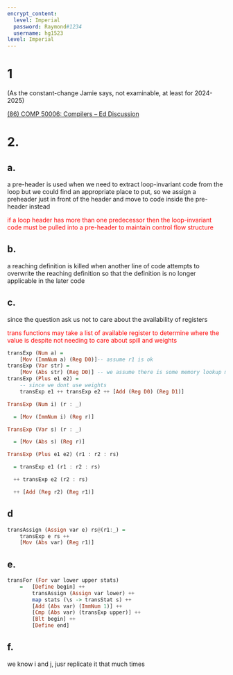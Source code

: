 ```yaml
---
encrypt_content:
  level: Imperial
  password: Raymond#1234
  username: hg1523
level: Imperial
---
```

# 1
(As the constant-change Jamie says, not examinable, at least for 2024-2025)


[(86) COMP 50006: Compilers – Ed Discussion](https://edstem.org/us/courses/67156/discussion/6485283)

# 2.
## a.
a pre-header is used when we need to extract loop-invariant code from the loop but we could find an appropriate place to put, so we assign a preheader just in front of the header and move to code inside the pre-header instead

<span style="color:red">if a loop header has more than one predecessor then the loop-invariant code must be pulled into a pre-header to maintain control flow structure</span>

## b.
a reaching definition is killed when another line of code attempts to overwrite the reaching definition so that the definition is no longer applicable in the later code

## c.
since the question ask us not to care about the availability of registers

<span style="color:red">trans functions may take a list of available register to determine where the value is despite not needing to care about spill and weights</span>

```haskell
transExp (Num a) =
	[Mov (ImmNum a) (Reg D0)]-- assume r1 is ok
transExp (Var str) = 
	[Mov (Abs str) (Reg D0)] -- we assume there is some memory lookup mechanism before this
transExp (Plus e1 e2) =
	-- since we dont use weights
	transExp e1 ++ transExp e2 ++ [Add (Reg D0) (Reg D1)]
```

```haskell
TransExp (Num i) (r : _)  

  = [Mov (ImmNum i) (Reg r)] 

TransExp (Var s) (r : _)  

  = [Mov (Abs s) (Reg r)] 

TransExp (Plus e1 e2) (r1 : r2 : rs)  

  = transExp e1 (r1 : r2 : rs)  

  ++ transExp e2 (r2 : rs)  

  ++ [Add (Reg r2) (Reg r1)]
```
## d
```haskell
transAssign (Assign var e) rs@(r1:_) = 
	transExp e rs ++ 
	[Mov (Abs var) (Reg r1)]
```

## e.
```haskell
transFor (For var lower upper stats) 
	=   [Define begin] ++ 
		transAssign (Assign var lower) ++ 
		map stats (\s -> transStat s) ++ 
		[Add (Abs var) (ImmNum 1)] ++ 
		[Cmp (Abs var) (transExp upper)] ++
		[Blt begin] ++
		[Define end]
```

## f.

we know i and j, jusr replicate it that much times

